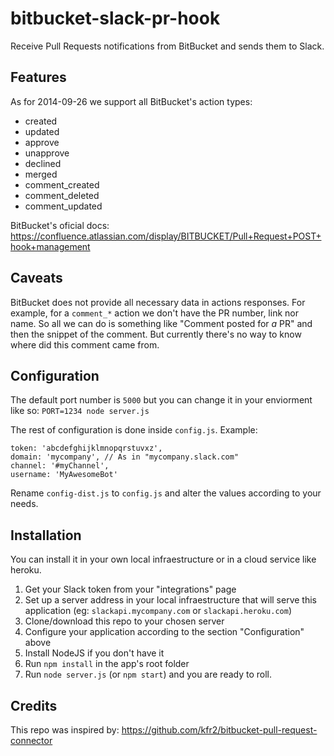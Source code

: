 bitbucket-slack-pr-hook
=======================

Receive Pull Requests notifications from BitBucket and sends them to Slack.

## Features

As for 2014-09-26 we support all BitBucket's action types:

  * created
  * updated
  * approve
  * unapprove
  * declined
  * merged
  * comment_created
  * comment_deleted
  * comment_updated

BitBucket's oficial docs: https://confluence.atlassian.com/display/BITBUCKET/Pull+Request+POST+hook+management

## Caveats

BitBucket does not provide all necessary data in actions responses. For example, for a `comment_*` action we don't have the PR number, link nor name.
So all we can do is something like "Comment posted for *a* PR" and then the snippet of the comment. But currently there's no way to know where did this comment came from.

## Configuration

The default port number is `5000` but you can change it in your enviorment like so:
`PORT=1234 node server.js`

The rest of configuration is done inside `config.js`. Example:

```
token: 'abcdefghijklmnopqrstuvxz',
domain: 'mycompany', // As in "mycompany.slack.com"
channel: '#myChannel',
username: 'MyAwesomeBot'
```

Rename `config-dist.js` to `config.js` and alter the values according to your needs.

## Installation

You can install it in your own local infraestructure or in a cloud service like heroku.

  1. Get your Slack token from your "integrations" page
  2. Set up a server address in your local infraestructure that will serve this application (eg: `slackapi.mycompany.com` or `slackapi.heroku.com`)
  3. Clone/download this repo to your chosen server
  4. Configure your application according to the section "Configuration" above
  5. Install NodeJS if you don't have it
  6. Run `npm install` in the app's root folder
  7. Run `node server.js` (or `npm start`) and you are ready to roll.

## Credits

This repo was inspired by: https://github.com/kfr2/bitbucket-pull-request-connector
